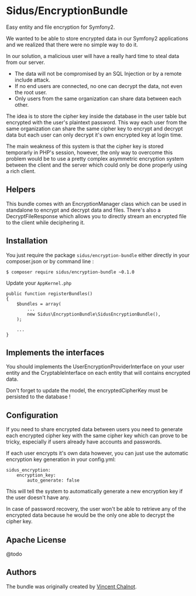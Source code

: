 Sidus/EncryptionBundle
====================

Easy entity and file encryption for Symfony2.

We wanted to be able to store encrypted data in our Symfony2 applications and we realized that there were no simple way to do it.

In our solution, a malicious user will have a really hard time to steal data from our server.

 - The data will not be compromised by an SQL Injection or by a remote include attack.
 - If no end users are connected, no one can decrypt the data, not even the root user.
 - Only users from the same organization can share data between each other.

The idea is to store the cipher key inside the database in the user table but encrypted with the user's plaintext password. This way each user from the same organization can share the same cipher key to encrypt and decrypt data but each user can only decrypt it's own encrypted key at login time.

The main weakness of this system is that the cipher key is stored temporarly in PHP's session, however,  the only way to overcome this problem would be to use a pretty complex asymmetric encryption system between the client and the server which could only be done properly using a rich client.

Helpers
-------
This bundle comes with an EncryptionManager class which can be used in standalone to encrypt and decrypt data and files.
There's also a DecryptFileResponse which allows you to directly stream an encrypted file to the client while deciphering it.

Installation
------------
You just require the package `sidus/encryption-bundle` either directly in your composer.json or by command line :
```
$ composer require sidus/encryption-bundle ~0.1.0
```

Update your `AppKernel.php`
```
public function registerBundles()
{
    $bundles = array(
        ...
        new Sidus\EncryptionBundle\SidusEncryptionBundle(),
    );

    ...
}
```

Implements the interfaces
-------------------------

You should implements the UserEncryptionProviderInterface on your user entity and the CryptableInterface on each entity
that will contains encrypted data.

Don't forget to update the model, the encryptedCipherKey must be persisted to the database !

Configuration
-------------
If you need to share encrypted data between users you need to generate each encrypted cipher key with the same cipher
key which can prove to be tricky, especially if users already have accounts and passwords.

If each user encrypts it's own data however, you can just use the automatic encryption key generation in your config.yml:
```
sidus_encryption:
    encryption_key:
        auto_generate: false
```
This will tell the system to automatically generate a new encryption key if the user doesn't have any.

In case of password recovery, the user won't be able to retrieve any of the encrypted data because he would be the only
one able to decrypt the cipher key.

Apache License
--------------
@todo

Authors
-------

The bundle was originally created by [Vincent Chalnot](https://github.com/VincentChalnot).
